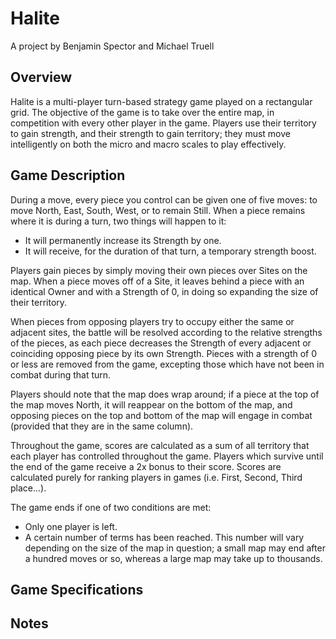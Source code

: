 # Halite
A project by Benjamin Spector and Michael Truell
## Overview
Halite is a multi-player turn-based strategy game played on a rectangular grid. The objective of the game is to take over the entire map, in competition with every other player in the game. Players use their territory to gain strength, and their strength to gain territory; they must move intelligently on both the micro and macro scales to play effectively.
## Game Description
During a move, every piece you control can be given one of five moves: to move North, East, South, West, or to remain Still. When a piece remains where it is during a turn, two things will happen to it:

 - It will permanently increase its Strength by one.
 - It will receive, for the duration of that turn, a temporary strength boost.

Players gain pieces by simply moving their own pieces over Sites on the map. When a piece moves off of a Site, it leaves behind a piece with an identical Owner and with a Strength of 0, in doing so expanding the size of their territory.

When pieces from opposing players try to occupy either the same or adjacent sites, the battle will be resolved according to the relative strengths of the pieces, as each piece decreases the Strength of every adjacent or coinciding opposing piece by its own Strength. Pieces with a strength of 0 or less are removed from the game, excepting those which have not been in combat during that turn.

Players should note that the map does wrap around; if a piece at the top of the map moves North, it will reappear on the bottom of the map, and opposing pieces on the top and bottom of the map will engage in combat (provided that they are in the same column).

Throughout the game, scores are calculated as a sum of all territory that each player has controlled throughout the game. Players which survive until the end of the game receive a 2x bonus to their score. Scores are calculated purely for ranking players in games (i.e. First, Second, Third place...).

The game ends if one of two conditions are met:
 - Only one player is left.
 - A certain number of terms has been reached. This number will vary depending on the size of the map in question; a small map may end after a hundred moves or so, whereas a large map may take up to thousands.

## Game Specifications

## Notes
